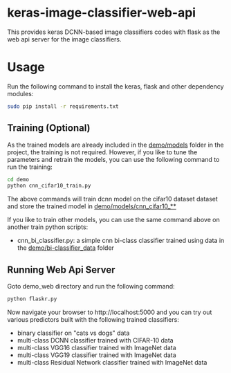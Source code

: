 # keras-image-classifier-web-api

This provides keras DCNN-based image classifiers codes with flask as the web api server for the image classifiers.

# Usage

Run the following command to install the keras, flask and other dependency modules:

```bash
sudo pip install -r requirements.txt
```

## Training (Optional)

As the trained models are already included in the [demo/models](demo/models) folder in the project, the training is
not required. However, if you like to tune the parameters and retrain the models, you can use the 
following command to run the training:

```bash
cd demo
python cnn_cifar10_train.py
```

The above commands will train dcnn model on the cifar10 dataset 
dataset and store the trained model in [demo/models/cnn_cifar10_**](demo/models)

If you like to train other models, you can use the same command above on another train python scripts:

* cnn_bi_classifier.py: a simple cnn bi-class classifier trained using data in the [demo/bi-classifier_data](demo/bi_classifier_data) folder

## Running Web Api Server

Goto demo_web directory and run the following command:

```bash
python flaskr.py
```

Now navigate your browser to http://localhost:5000 and you can try out various predictors built with the following
trained classifiers:

* binary classifier on "cats vs dogs" data
* multi-class DCNN classifier trained with CIFAR-10 data
* multi-class VGG16 classifier trained with ImageNet data
* multi-class VGG19 classifier trained with ImageNet data
* multi-class Residual Network classifier trained with ImageNet data



